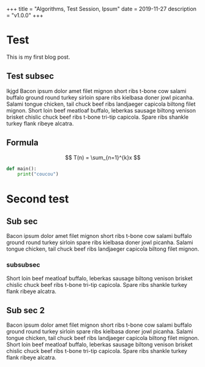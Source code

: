 +++
title = "Algorithms, Test Session, Ipsum"
date = 2019-11-27
description = "v1.0.0"
+++

# Test
This is my first blog post.

## Test subsec
lkjgd
Bacon ipsum dolor amet filet mignon short ribs t-bone cow salami buffalo ground
round turkey sirloin spare ribs kielbasa doner jowl picanha. Salami tongue
chicken, tail chuck beef ribs landjaeger capicola biltong filet mignon. Short
loin beef meatloaf buffalo, leberkas sausage biltong venison brisket chislic
chuck beef ribs t-bone tri-tip capicola. Spare ribs shankle turkey flank ribeye
alcatra.

## Formula

$$ T(n) = \sum_{n=1}^{k}x $$

```python
def main():
    print("coucou")
```

# Second test
## Sub sec
Bacon ipsum dolor amet filet mignon short ribs t-bone cow salami buffalo ground
round turkey sirloin spare ribs kielbasa doner jowl picanha. Salami tongue
chicken, tail chuck beef ribs landjaeger capicola biltong filet mignon. 

### subsubsec
Short loin beef meatloaf buffalo, leberkas sausage biltong venison brisket chislic
chuck beef ribs t-bone tri-tip capicola. Spare ribs shankle turkey flank ribeye
alcatra.
## Sub sec 2
Bacon ipsum dolor amet filet mignon short ribs t-bone cow salami buffalo ground
round turkey sirloin spare ribs kielbasa doner jowl picanha. Salami tongue
chicken, tail chuck beef ribs landjaeger capicola biltong filet mignon. Short
loin beef meatloaf buffalo, leberkas sausage biltong venison brisket chislic
chuck beef ribs t-bone tri-tip capicola. Spare ribs shankle turkey flank ribeye
alcatra.

